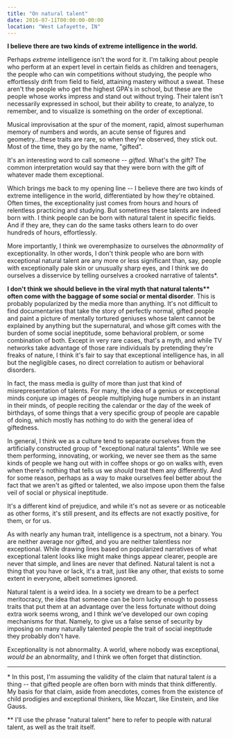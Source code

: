 ```yaml
---
title: "On natural talent"
date: 2016-07-11T00:00:00-00:00
location: "West Lafayette, IN"
---
```


**I believe there are two kinds of extreme intelligence in the world.**

Perhaps _extreme_ intelligence isn't the word for it. I'm talking about people who perform at an expert level in certain fields as children and teenagers, the people who can win competitions without studying, the people who effortlessly drift from field to field, attaining mastery without a sweat. These aren't the people who get the highest GPA's in school, but these are the people whose works impress and stand out without trying. Their talent isn't necessarily expressed in school, but their ability to create, to analyze, to remember, and to visualize is something on the order of exceptional.

Musical improvisation at the spur of the moment, rapid, almost superhuman memory of numbers and words, an acute sense of figures and geometry...these traits are rare, so when they're observed, they stick out. Most of the time, they go by the name, "gifted".

It's an interesting word to call someone -- _gifted_. What's the gift? The common interpretation would say that they were born with the gift of whatever made them exceptional.

Which brings me back to my opening line -- I believe there are two kinds of extreme intelligence in the world, differentiated by how they're obtained. Often times, the exceptionality just comes from hours and hours of relentless practicing and studying. But sometimes these talents are indeed born with. I think people can be born with natural talent in specific fields. And if they are, they can do the same tasks others learn to do over hundreds of hours, effortlessly.

More importantly, I think we overemphasize to ourselves the _abnormality_ of exceptionality. In other words, I don't think people who are born with exceptional natural talent are any more or less significant than, say, people with exceptionally pale skin or unusually sharp eyes, and I think we do ourselves a disservice by telling ourselves a crooked narrative of talents\*.

**I don't think we should believe in the viral myth that natural talents\*\* often come with the baggage of some social or mental disorder**. This is probably popularized by the media more than anything. It's not difficult to find documentaries that take the story of perfectly normal, gifted people and paint a picture of mentally tortured geniuses whose talent cannot be explained by anything but the supernatural, and whose gift comes with the burden of some social ineptitude, some behavioral problem, or some combination of both. Except in very rare cases, that's a myth, and while TV networks take advantage of those rare individuals by pretending they're freaks of nature, I think it's fair to say that exceptional intelligence has, in all but the negligible cases, no direct correlation to autism or behavioral disorders.

In fact, the mass media is guilty of more than just that kind of misrepresentation of talents. For many, the idea of a genius or exceptional minds conjure up images of people multiplying huge numbers in an instant in their minds, of people reciting the calendar or the day of the week of birthdays, of some things that a very specific group of people are capable of doing, which mostly has nothing to do with the general idea of giftedness.

In general, I think we as a culture tend to separate ourselves from the artificially constructed group of "exceptional natural talents". While we see them performing, innovating, or working, we never see them as the same kinds of people we hang out with in coffee shops or go on walks with, even when there's nothing that tells us we _should_ treat them any differently. And for some reason, perhaps as a way to make ourselves feel better about the fact that we aren't as gifted or talented, we also impose upon them the false veil of social or physical ineptitude.

It's a different kind of prejudice, and while it's not as severe or as noticeable as other forms, it's still present, and its effects are not exactly positive, for them, or for us.

As with nearly any human trait, intelligence is a spectrum, not a binary. You are neither average nor gifted, and you are neither talentless nor exceptional. While drawing lines based on popularized narratives of what exceptional talent looks like might make things appear clearer, people are never that simple, and lines are never that defined. Natural talent is not a thing that you have or lack, it's a trait, just like any other, that exists to some extent in everyone, albeit sometimes ignored.

Natural talent is a weird idea. In a society we dream to be a perfect meritocracy, the idea that someone can be born lucky enough to possess traits that put them at an advantage over the less fortunate without doing extra work seems wrong, and I think we've developed our own coping mechanisms for that. Namely, to give us a false sense of security by imposing on many naturally talented people the trait of social ineptitude they probably don't have.

Exceptionality is not abnormality. A world, where nobody was exceptional, _would be_ an abnormality, and I think we often forget that distinction.

---

\* In this post, I'm assuming the validity of the claim that natural talent _is_ a thing -- that gifted people are often born with minds that think differently. My basis for that claim, aside from anecdotes, comes from the existence of child prodigies and exceptional thinkers, like Mozart, like Einstein, and like Gauss.

\*\* I'll use the phrase "natural talent" here to refer to people with natural talent, as well as the trait itself.
